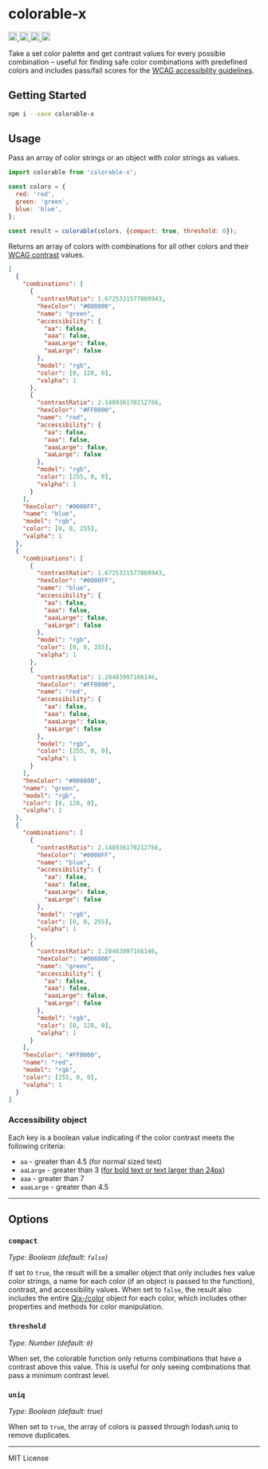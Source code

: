 # colorable-x

<a href="https://travis-ci.org/Xotic750/colorable-x"
title="Travis status">
<img
src="https://travis-ci.org/Xotic750/colorable-x.svg?branch=master"
alt="Travis status" height="18">
</a>
<a href="https://david-dm.org/Xotic750/colorable-x"
title="Dependency status">
<img src="https://david-dm.org/Xotic750/colorable-x/status.svg"
alt="Dependency status" height="18"/>
</a>
<a
href="https://david-dm.org/Xotic750/colorable-x?type=dev"
title="devDependency status">
<img src="https://david-dm.org/Xotic750/colorable-x/dev-status.svg"
alt="devDependency status" height="18"/>
</a>
<a href="https://badge.fury.io/js/colorable-x" title="npm version">
<img src="https://badge.fury.io/js/colorable-x.svg"
alt="npm version" height="18">
</a>

Take a set color palette and get contrast values for every possible combination –
useful for finding safe color combinations with predefined colors
and includes pass/fail scores for the
[WCAG accessibility guidelines](http://www.w3.org/TR/WCAG20/#visual-audio-contrast).

## Getting Started

```bash
npm i --save colorable-x
```

## Usage

Pass an array of color strings or an object with color strings as values.

```js
import colorable from 'colorable-x';

const colors = {
  red: 'red',
  green: 'green',
  blue: 'blue',
};

const result = colorable(colors, {compact: true, threshold: 0});
```

Returns an array of colors with combinations for all other colors and their
[WCAG contrast](http://www.w3.org/TR/WCAG20/#visual-audio-contrast)
values.

```json
[
  {
    "combinations": [
      {
        "contrastRatio": 1.6725321577860943,
        "hexColor": "#008000",
        "name": "green",
        "accessibility": {
          "aa": false,
          "aaa": false,
          "aaaLarge": false,
          "aaLarge": false
        },
        "model": "rgb",
        "color": [0, 128, 0],
        "valpha": 1
      },
      {
        "contrastRatio": 2.148936170212766,
        "hexColor": "#FF0000",
        "name": "red",
        "accessibility": {
          "aa": false,
          "aaa": false,
          "aaaLarge": false,
          "aaLarge": false
        },
        "model": "rgb",
        "color": [255, 0, 0],
        "valpha": 1
      }
    ],
    "hexColor": "#0000FF",
    "name": "blue",
    "model": "rgb",
    "color": [0, 0, 255],
    "valpha": 1
  },
  {
    "combinations": [
      {
        "contrastRatio": 1.6725321577860943,
        "hexColor": "#0000FF",
        "name": "blue",
        "accessibility": {
          "aa": false,
          "aaa": false,
          "aaaLarge": false,
          "aaLarge": false
        },
        "model": "rgb",
        "color": [0, 0, 255],
        "valpha": 1
      },
      {
        "contrastRatio": 1.28483997166146,
        "hexColor": "#FF0000",
        "name": "red",
        "accessibility": {
          "aa": false,
          "aaa": false,
          "aaaLarge": false,
          "aaLarge": false
        },
        "model": "rgb",
        "color": [255, 0, 0],
        "valpha": 1
      }
    ],
    "hexColor": "#008000",
    "name": "green",
    "model": "rgb",
    "color": [0, 128, 0],
    "valpha": 1
  },
  {
    "combinations": [
      {
        "contrastRatio": 2.148936170212766,
        "hexColor": "#0000FF",
        "name": "blue",
        "accessibility": {
          "aa": false,
          "aaa": false,
          "aaaLarge": false,
          "aaLarge": false
        },
        "model": "rgb",
        "color": [0, 0, 255],
        "valpha": 1
      },
      {
        "contrastRatio": 1.28483997166146,
        "hexColor": "#008000",
        "name": "green",
        "accessibility": {
          "aa": false,
          "aaa": false,
          "aaaLarge": false,
          "aaLarge": false
        },
        "model": "rgb",
        "color": [0, 128, 0],
        "valpha": 1
      }
    ],
    "hexColor": "#FF0000",
    "name": "red",
    "model": "rgb",
    "color": [255, 0, 0],
    "valpha": 1
  }
]
```

### Accessibility object

Each key is a boolean value indicating if the color contrast meets the following criteria:

- `aa` - greater than 4.5 (for normal sized text)
- `aaLarge` - greater than 3 ([for bold text or text larger than 24px](http://www.w3.org/TR/WCAG20/#larger-scaledef))
- `aaa` - greater than 7
- `aaaLarge` - greater than 4.5

---

## Options

### `compact`

_Type: Boolean (default: `false`)_

If set to `true`, the result will be a smaller object that only includes hex value color strings, a name for each color (if an object is passed to the function), contrast, and accessibility values.
When set to `false`, the result also includes the entire [Qix-/color](https://www.npmjs.com/package/color) object for each color, which includes other properties and methods for color manipulation.

### `threshold`

_Type: Number (default: `0`)_

When set, the colorable function only returns combinations that have a contrast above this value. This is useful for only seeing combinations that pass a minimum contrast level.

### `uniq`

_Type: Boolean (default: true)_

When set to `true`, the array of colors is passed through lodash.uniq to remove duplicates.

---

MIT License
